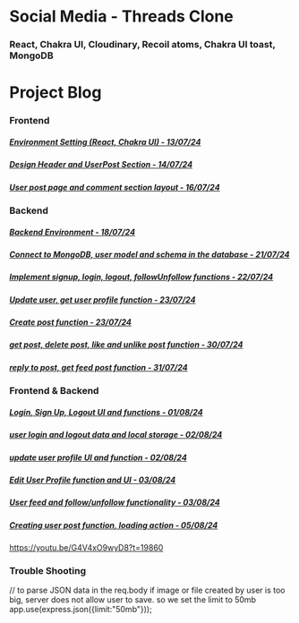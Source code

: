 # Social Media - Threads Clone

### React, Chakra UI, Cloudinary, Recoil atoms, Chakra UI toast, MongoDB

# Project Blog

### Frontend

##### [Environment Setting (React, Chakra UI) - 13/07/24](https://blog.naver.com/detol3953/223511548120)

##### [Design Header and UserPost Section - 14/07/24](https://blog.naver.com/detol3953/223512420031)

##### [User post page and comment section layout - 16/07/24](https://blog.naver.com/detol3953/223515029846)

### Backend

##### [Backend Environment - 18/07/24](https://blog.naver.com/detol3953/223517584213)

##### [Connect to MongoDB, user model and schema in the database - 21/07/24](https://blog.naver.com/detol3953/223520485121)

##### [Implement signup, login, logout, followUnfollow functions - 22/07/24](https://blog.naver.com/detol3953/223521813746)

##### [Update user, get user profile function - 23/07/24](https://blog.naver.com/detol3953/223522991786)

##### [Create post function - 23/07/24](https://blog.naver.com/detol3953/223523191408)

##### [get post, delete post, like and unlike post function - 30/07/24](https://blog.naver.com/detol3953/223531207469)

##### [reply to post, get feed post function - 31/07/24](https://blog.naver.com/detol3953/223532159352)

### Frontend & Backend

##### [Login, Sign Up, Logout UI and functions - 01/08/24](https://blog.naver.com/detol3953/223533478996)

##### [user login and logout data and local storage - 02/08/24](https://blog.naver.com/detol3953/223534464845)

##### [update user profile UI and function - 02/08/24](https://blog.naver.com/detol3953/223534735776)

##### [Edit User Profile function and UI - 03/08/24](https://blog.naver.com/detol3953/223535479797)

##### [User feed and follow/unfollow functionality - 03/08/24](https://blog.naver.com/detol3953/223535553556)

##### [Creating user post function, loading action - 05/08/24](https://blog.naver.com/detol3953/223537646299)

https://youtu.be/G4V4xO9wyD8?t=19860

### Trouble Shooting

// to parse JSON data in the req.body
if image or file created by user is too big, 
server does not allow user to save. so we set the limit to 50mb
app.use(express.json({limit:"50mb"}));